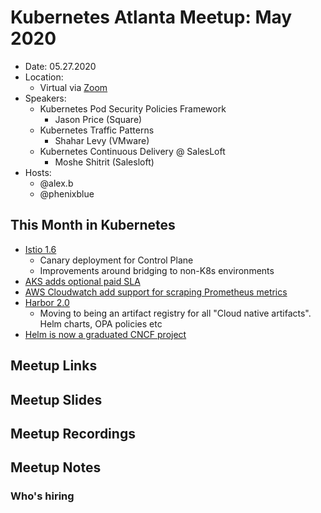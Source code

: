 # Kubernetes Atlanta Meetup: May 2020<!--Month Year-->

- Date: 05.27.2020<!--date as MM.DD.YYYY-->
- Location:
    - Virtual via [Zoom](https://salesloft.zoom.us/j/92207870787)
- Speakers:
    - Kubernetes Pod Security Policies Framework 
        - Jason Price (Square)
    - Kubernetes Traffic Patterns 
        - Shahar Levy (VMware)
    - Kubernetes Continuous Delivery @ SalesLoft 
        - Moshe Shitrit (Salesloft)
- Hosts:
    - @alex.b
    - @phenixblue

## This Month in Kubernetes
- [Istio 1.6](https://istio.io/news/releases/1.6.x/announcing-1.6/)
  - Canary deployment for Control Plane
  - Improvements around bridging to non-K8s environments
- [AKS adds optional paid SLA](https://techcommunity.microsoft.com/t5/azure-kubernetes-service/aks-introduces-uptime-sla/ba-p/1350832)
- [AWS Cloudwatch add support for scraping Prometheus metrics](https://aws.amazon.com/blogs/containers/using-prometheus-metrics-in-amazon-cloudwatch/)
- [Harbor 2.0](https://goharbor.io/blog/harbor-2.0/)
  - Moving to being an artifact registry for all "Cloud native artifacts". Helm charts, OPA policies etc
- [Helm is now a graduated CNCF project](https://www.cncf.io/announcement/2020/04/30/cloud-native-computing-foundation-announces-helm-graduation/)

## Meetup Links

## Meetup Slides

## Meetup Recordings

## Meetup Notes

### Who's hiring
